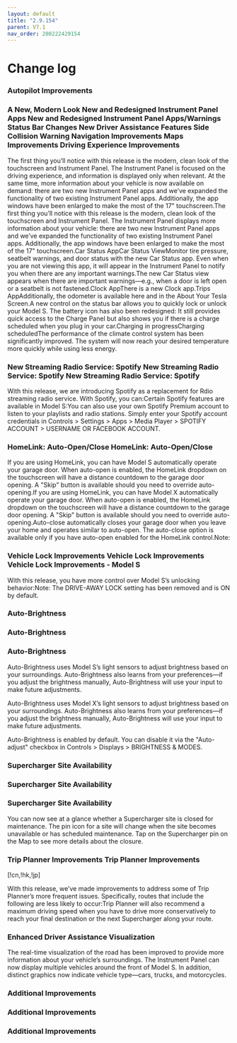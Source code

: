 ```yaml
---
layout: default
title: "2.9.154"
parent: V7.1
nav_order: 200222429154
---
```


# Change log

### Autopilot Improvements 



### A New, Modern Look New and Redesigned Instrument Panel Apps New and Redesigned Instrument Panel Apps/Warnings Status Bar Changes New Driver Assistance Features Side Collision Warning Navigation Improvements Maps Improvements Driving Experience Improvements 

The first thing you’ll notice with this release is the modern, clean look of the touchscreen and Instrument Panel. The Instrument Panel is focused on the driving experience, and information is displayed only when relevant. At the same time, more information about your vehicle is now available on demand: there are two new Instrument Panel apps and we’ve expanded the functionality of two existing Instrument Panel apps. Additionally, the app windows have been enlarged to make the most of the 17" touchscreen.The first thing you’ll notice with this release is the modern, clean look of the touchscreen and Instrument Panel. The Instrument Panel displays more information about your vehicle: there are two new Instrument Panel apps and we’ve expanded the functionality of two existing Instrument Panel apps. Additionally, the app windows have been enlarged to make the most of the 17" touchscreen.Car Status AppCar Status ViewMonitor tire pressure, seatbelt warnings, and door status with the new Car Status app. Even when you are not viewing this app, it will appear in the Instrument Panel to notify you when there are any important warnings.The new Car Status view appears when there are important warnings—e.g., when a door is left open or a seatbelt is not fastened.Clock AppThere is a new Clock app.Trips AppAdditionally, the odometer is available here and in the About Your Tesla Screen.A new control on the status bar allows you to quickly lock or unlock your Model S. The battery icon has also been redesigned: It still provides quick access to the Charge Panel but also shows you if there is a charge scheduled when you plug in your car.Charging in progressCharging scheduledThe performance of the climate control system has been significantly improved. The system will now reach your desired temperature more quickly while using less energy.

### New Streaming Radio Service: Spotify New Streaming Radio Service: Spotify New Streaming Radio Service: Spotify 

With this release, we are introducing Spotify as a replacement for Rdio streaming radio service. With Spotify, you can:Certain Spotify features are available in Model S:You can also use your own Spotify Premium account to listen to your playlists and radio stations. Simply enter your Spotify account credentials in Controls > Settings > Apps > Media Player > SPOTIFY ACCOUNT > USERNAME OR FACEBOOK ACCOUNT.

### HomeLink: Auto-Open/Close HomeLink: Auto-Open/Close 

If you are using HomeLink, you can have Model S automatically operate your garage door. When auto-open is enabled, the HomeLink dropdown on the touchscreen will have a distance countdown to the garage door opening. A "Skip" button is available should you need to override auto-opening.If you are using HomeLink, you can have Model X automatically operate your garage door. When auto-open is enabled, the HomeLink dropdown on the touchscreen will have a distance countdown to the garage door opening. A "Skip" button is available should you need to override auto-opening.Auto-close automatically closes your garage door when you leave your home and operates similar to auto-open. The auto-close option is available only if you have auto-open enabled for the HomeLink control.Note:

### Vehicle Lock Improvements Vehicle Lock Improvements Vehicle Lock Improvements  - Model S

With this release, you have more control over Model S’s unlocking behavior:Note: The DRIVE-AWAY LOCK setting has been removed and is ON by default.

### Auto-Brightness 



### Auto-Brightness 



### Auto-Brightness 



Auto-Brightness uses Model S’s light sensors to adjust brightness based on your surroundings. Auto-Brightness also learns from your preferences—if you adjust the brightness manually, Auto-Brightness will use your input to make future adjustments.


Auto-Brightness uses Model X’s light sensors to adjust brightness based on your surroundings. Auto-Brightness also learns from your preferences—if you adjust the brightness manually, Auto-Brightness will use your input to make future adjustments.


Auto-Brightness is enabled by default. You can disable it via the "Auto-adjust" checkbox in Controls > Displays > BRIGHTNESS & MODES.


### Supercharger Site Availability 



### Supercharger Site Availability 



### Supercharger Site Availability 



You can now see at a glance whether a Supercharger site is closed for maintenance. The pin icon for a site will change when the site becomes unavailable or has scheduled maintenance. Tap on the Supercharger pin on the Map to see more details about the closure.


### Trip Planner Improvements Trip Planner Improvements 
[!cn,!hk,!jp]

With this release, we’ve made improvements to address some of Trip Planner’s more frequent issues. Specifically, routes that include the following are less likely to occur:Trip Planner will also recommend a maximum driving speed when you have to drive more conservatively to reach your final destination or the next Supercharger along your route.

### Enhanced Driver Assistance Visualization 

The real-time visualization of the road has been improved to provide more information about your vehicle’s surroundings. The Instrument Panel can now display multiple vehicles around the front of Model S. In addition, distinct graphics now indicate vehicle type—cars, trucks, and motorcycles.

### Additional Improvements 



### Additional Improvements 



### Additional Improvements 

